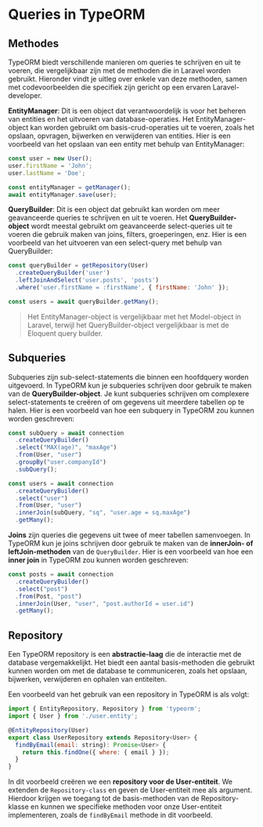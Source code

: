 # Queries in TypeORM

## Methodes

TypeORM biedt verschillende manieren om queries te schrijven en uit te voeren, die vergelijkbaar zijn met de methoden die in Laravel worden gebruikt. Hieronder vindt je uitleg over enkele van deze methoden, samen met codevoorbeelden die specifiek zijn gericht op een ervaren Laravel-developer.

**EntityManager**: Dit is een object dat verantwoordelijk is voor het beheren van entities en het uitvoeren van database-operaties. Het EntityManager-object kan worden gebruikt om basis-crud-operaties uit te voeren, zoals het opslaan, opvragen, bijwerken en verwijderen van entities. Hier is een voorbeeld van het opslaan van een entity met behulp van EntityManager:

```javascript
const user = new User();
user.firstName = 'John';
user.lastName = 'Doe';

const entityManager = getManager();
await entityManager.save(user);
```

**QueryBuilder**: Dit is een object dat gebruikt kan worden om meer geavanceerde queries te schrijven en uit te voeren. Het **QueryBuilder-object** wordt meestal gebruikt om geavanceerde select-queries uit te voeren die gebruik maken van joins, filters, groeperingen, enz. Hier is een voorbeeld van het uitvoeren van een select-query met behulp van QueryBuilder:

```javascript
const queryBuilder = getRepository(User)
  .createQueryBuilder('user')
  .leftJoinAndSelect('user.posts', 'posts')
  .where('user.firstName = :firstName', { firstName: 'John' });

const users = await queryBuilder.getMany();
```

> Het EntityManager-object is vergelijkbaar met het Model-object in Laravel, terwijl het QueryBuilder-object vergelijkbaar is met de Eloquent query builder.

## Subqueries

Subqueries zijn sub-select-statements die binnen een hoofdquery worden uitgevoerd. In TypeORM kun je subqueries schrijven door gebruik te maken van de **QueryBuilder-object**. Je kunt subqueries schrijven om complexere select-statements te creëren of om gegevens uit meerdere tabellen op te halen. Hier is een voorbeeld van hoe een subquery in TypeORM zou kunnen worden geschreven:

```javascript
const subQuery = await connection
  .createQueryBuilder()
  .select("MAX(age)", "maxAge")
  .from(User, "user")
  .groupBy("user.companyId")
  .subQuery();

const users = await connection
  .createQueryBuilder()
  .select("user")
  .from(User, "user")
  .innerJoin(subQuery, "sq", "user.age = sq.maxAge")
  .getMany();
```

**Joins** zijn queries die gegevens uit twee of meer tabellen samenvoegen. In TypeORM kun je joins schrijven door gebruik te maken van de **innerJoin- of leftJoin-methoden** van de `QueryBuilder`. Hier is een voorbeeld van hoe een **inner join** in TypeORM zou kunnen worden geschreven:

```javascript
const posts = await connection
  .createQueryBuilder()
  .select("post")
  .from(Post, "post")
  .innerJoin(User, "user", "post.authorId = user.id")
  .getMany();
```

## Repository

Een TypeORM repository is een **abstractie-laag** die de interactie met de database vergemakkelijkt. Het biedt een aantal basis-methoden die gebruikt kunnen worden om met de database te communiceren, zoals het opslaan, bijwerken, verwijderen en ophalen van entiteiten.

Een voorbeeld van het gebruik van een repository in TypeORM is als volgt:

```javascript
import { EntityRepository, Repository } from 'typeorm';
import { User } from './user.entity';

@EntityRepository(User)
export class UserRepository extends Repository<User> {
  findByEmail(email: string): Promise<User> {
    return this.findOne({ where: { email } });
  }
}
```

In dit voorbeeld creëren we een **repository voor de User-entiteit**. We extenden de `Repository-class` en geven de User-entiteit mee als argument. Hierdoor krijgen we toegang tot de basis-methoden van de Repository-klasse en kunnen we specifieke methoden voor onze User-entiteit implementeren, zoals de `findByEmail` methode in dit voorbeeld.